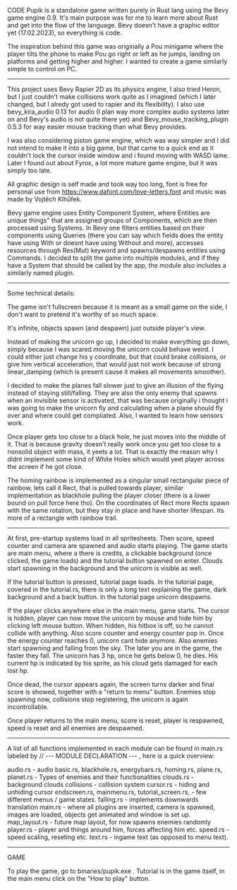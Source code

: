 CODE
Pupik is a standalone game written purely in Rust lang using the Bevy game engine 0.9. It's main purpose was for me to learn more about Rust and get into the flow of the language. Bevy doesn't have a graphic editor yet (17.02.2023), so everything is code.

The inspiration behind this game was originally a Pou minigame where the player tilts the phone to make Pou go right or left as he jumps, landing on platforms and getting higher and higher. I wanted to create a game similarly simple to control on PC.

-----------------------------------

This project uses Bevy Rapier 2D as its physics engine, I also tried Heron, but I just couldn't make collisions work quite as I imagined (which I later changed, but I alredy got used to rapier and its flexibility). I also use bevy_kira_audio 0.13 for audio (I plan way more complex audio systems later on and Bevy's audio is not quite there yet) and Bevy_mouse_tracking_plugin 0.5.3 for way easier mouse tracking than what Bevy provides.

I was also considering piston game engine, which was way simpler and I did not intend to make it into a big game, but that came to a  quick end as it couldn't lock the cursor inside window and i found moving with WASD lame. Later I found out about Fyrox, a lot more mature game engine, but it was simply too late. 

All graphic design is self made and took way too long, font is free for personal use from https://www.dafont.com/love-letters.font and music was made by Vojtěch Klhůfek. 

Bevy game engine uses Entity Component System, where Entities are unique things" that are assigned groups of Components, which are then processed using Systems. In Bevy one filters entities based on their components using Queries (there you can say which fields does the entity have using With or doesnt have using Without and more), accesses resources through Res(Mut) keyword and spawns/despawns entities using Commands. I decided to split the game into multiple modules, and if they have a System that should be called by the app, the module also includes a similarly named plugin. 

-----------------------------------

Some technical details:

The game isn't fullscreen because it is meant as a small game on the side, I don't want to pretend it's worthy of so much space.

It's infinite, objects spawn (and despawn) just outside player's view.

Instead of making the unicorn go up, I decided to make everything go down, simply because I was scared moving the unicorn could behave weird. I could either just change his y coordinate, but that could brake collisions, or give him vertical acceleration, that would just not work because of strong linear_damping (which is present cause it makes all movements smoother).

I decided to make the planes fall slower just to give an illusion of the flying instead of staying still/falling. They are also the only enemy that spawns when an invisible sensor is activated, that was because originally i thought i was going to make the unicorn fly and calculating when a plane should fly over and where could get compliated. Also, I wanted to learn how sensors work.

Once player gets too close to a black hole, he just moves into the middle of it. That is because gravity doesn't really work once you get too close to a nonsolid object with mass, it yeets a lot. That is exactly the reason why I didnt implement some kind of White Holes which would yeet player across the screen if he got close.

The homing rainbow is implemented as a singular small rectangular piece of rainbow, lets call it Rect, that is pulled towards player, similar implementation as blackhole pulling the player closer (there is a lower bound on pull force here tho). On the coordinates of Rect more Rects spawn with the same rotation, but they stay in place and have shorter lifespan. Its more of a rectangle with rainbow trail.

-----------------------------------

At first, pre-startup systems load in all spritesheets. Then score, speed counter and camera are spawned and audio starts playing. The game starts are main menu, where a there is credits, a clickable background (once clicked, the game loads) and the tutorial button  spawned on enter. Clouds start spawning in the background and the unicorn is visible as well.

If the tutorial button is pressed, tutorial page loads. In the tutorial page, covered in the tutorial.rs, there is only a long text explaining the game, dark background and a back button. In the tutorial page unicorn despawns.
 
If the player clicks anywhere else in the main menu, game starts. The cursor is hidden, player can now move the unicorn by mouse and hide him by clicking left mouse button. When hidden, his hitbox is off, so he cannot collide with anything. Also score counter and energy counter pop in. Once the energy counter reaches 0, unicorn cant hide anymore. Also enemies start spawning and falling from the sky. The later you are in the game, the faster they fall. The unicorn has 3 hp, once he gets below 0, he dies. His current hp is indicated by his sprite, as his cloud gets damaged for each lost hp. 

Once dead, the cursor appears again, the screen turns darker and final score is showed, together with a "return to menu" button. Enemies stop spawning now, collisions stop registering, the unicorn is again incontrollable.

Once player returns to the main menu, score is reset, player is respawned, speed is reset and all enemies are despawned.

-----------------------------------

A list of all functions implemented in each module can be found in main.rs labeled by // --- MODULE DECLARATION --- , here is a quick overview:

audio.rs - audio
basic.rs, blackhole.rs, energybars.rs, homing.rs, plane.rs, planet.rs - Types of enemies and their functionalities
clouds.rs - background clouds
collisions - collision system
cursor.rs - hiding and unhiding cursor
endscreen.rs, mainmenu.rs, tutorial_screen.rs, - few different menus / game states.
falling.rs - implements downwards translation
main.rs - where all plugins are inserted, camera is spawned, images are loaded, objects get animated and window is set up.
map_layout.rs - future map layout, for now spawns enemies randomly
player.rs - player and things around him, forces affecting him etc.
speed.rs - speed scaling, reseting etc.
text.rs - ingame text (as opposed to menu text).

-----------------------------------

GAME

To play the game, go to binaries/pupik.exe .
Tutorial is in the game itself, in the main menu click on the "How to play" button.
